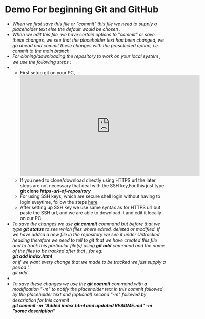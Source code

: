 # Demo For beginning Git and GitHub
<ul>
<li><em>When we first save this file or "commit" this file we need to supply a placeholder text else the default would be chosen .</em></li>
<li><em>When we edit this file, we have certain options to "commit" or save these changes, we see that the placeholder text has been changed, we go ahead and commit these changes with the preselected option, i.e. commit to the main branch</em></li>
<li><em>For cloning/downloading the repository to work on your local system , we use the following steps : </em><li>
<ul>
<li>First setup git on your PC, <iframe width="560" height="315" src="https://www.youtube.com/embed/RGOj5yH7evk?start=660" frameborder="0" allow="accelerometer; autoplay; clipboard-write; encrypted-media; gyroscope; picture-in-picture" allowfullscreen>See this Tutorial to install Git</iframe></li>
<li>If you need to clone/download directly using HTTPS url the later steps are not necessary that deal with the SSH key,For this just type <div><strong >git clone <em>https-url-of-repository</em></strong></div></li>
<li>For using SSH keys, which are secure shell login without having to login eveytime, follow the steps  <a href ="https://docs.github.com/en/free-pro-team@latest/github/authenticating-to-github/connecting-to-github-with-ssh">here</a> </li>
<li>After setting up SSH key we use same syntax as for HTTPS url but paste the SSH url, and we are able to download it and edit it locally on our PC</li>
</ul> 
<li><em>To save the changes we use <strong>git commit</strong> command but before that we type <strong>git status</strong> to see which files where edited, deleted or modified. If we have added a new file in the repository we see it under Untracked heading therefore we need to tell to git that we have created this file and to track this particular file(s) using <strong>git add</strong> command and the name of the files to be tracked after that , for eg: <div><strong>git add index.html</strong></div> or if we want every change that we made to be tracked we just supply a period '.' <div>git add .</div></em><li>
<li><em>To save these changes we use the <strong>git commit</strong> command with a modification "-m" to notify the placeholder text in this commit followed by the placeholder text and (optional) second "-m" followed by description for this commit <div><strong>git commit -m "Added index.html and updated README.md" -m "some description"</strong></div></em></li>

</ul>

